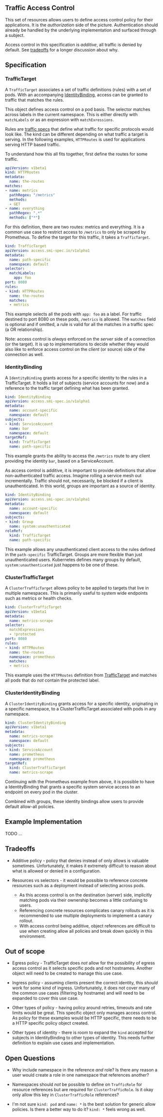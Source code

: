 ## Traffic Access Control

This set of resources allows users to define access control policy for their
applications. It is the *authorization* side of the picture. Authentication
should already be handled by the underlying implementation and surfaced through
a subject.

Access control in this specification is *additive*, all traffic is denied by
default. See [tradeoffs](#tradeoffs) for a longer discussion about why.

## Specification

### TrafficTarget

A `TrafficTarget` associates a set of traffic definitions (rules) with a set of
pods. With an accompanying [IdentityBinding](#IdentityBinding), access can be
granted to traffic that matches the rules.

This object defines access control on a pod basis. The selector matches across
labels in the current namespace. This is either directly with `matchLabels` or
as an expression with `matchExressions`.

Rules are [traffic specs](traffic-specs.md) that define what traffic for
specific protocols would look like. The kind can be different depending on what
traffic a target is serving. In the following examples, `HTTPRoutes` is used for
applications serving HTTP based traffic.

To understand how this all fits together, first define the routes for some
traffic.

```yaml
apiVersion: v1beta1
kind: HTTPRoutes
metadata:
  name: the-routes
matches:
- name: metrics
  pathRegex: "/metrics"
  methods:
  - GET
- name: everything
  pathRegex: ".*"
  methods: ["*"]
```

For this definition, there are two routes: metrics and everything. It is a
common use case to restrict access to `/metrics` to only be scraped by
Prometheus. To define the target for this traffic, it takes a `TrafficTarget`.

```yaml
kind: TrafficTarget
apiVersion: access.smi-spec.io/v1alpha1
metadata:
  name: path-specific
  namespace: default
selector:
  matchLabels:
    app: foo
port: 8080
rules:
- kind: HTTPRoutes
  name: the-routes
  matches:
  - metrics
```

This example selects all the pods with `app: foo` as a label. For traffic
destined to port 8080 on these pods, `/metrics` is allowed. The `matches` field
is optional and if omitted, a rule is valid for all the matches in a traffic
spec (a OR relationship).

Note: access control is *always* enforced on the *server* side of a connection
(or the target). It is up to implementations to decide whether they would also
like to enforce access control on the *client* (or source) side of the
connection as well.

### IdentityBinding

A `IdentityBinding` grants access for a specific identity to the rules in a
TrafficTarget. It holds a list of subjects (service accounts for now) and a
reference to the traffic target defining what has been granted.

```yaml
kind: IdentityBinding
apiVersion: access.smi-spec.io/v1alpha1
metadata:
  name: account-specific
  namespace: default
subjects:
- kind: ServiceAccount
  name: bar
  namespace: default
targetRef:
  kind: TrafficTarget
  name: path-specific
```

This example grants the ability to access the `/metrics` route to any client
providing the identity `bar`, based on a ServiceAccount.

As access control is additive, it is important to provide definitions that allow
non-authenticated traffic access. Imagine rolling a service mesh out
incrementally. Traffic should not, necessarily, be blocked if a client is
unauthenticated. In this world, groups are important as a source of
identity.

```yaml
kind: IdentityBinding
apiVersion: access.smi-spec.io/v1alpha1
metadata:
  name: account-specific
  namespace: default
subjects:
- kind: Group
  name: system:unauthenticated
roleRef:
  kind: TrafficTarget
  name: path-specific
```

This example allows any unauthenticated client access to the rules defined in
the `path-specific` TrafficTarget. Groups are more flexible than just
unauthenticated users. Kubernetes defines many groups by default,
`system:unauthenticated` just happens to be one of these.

### ClusterTrafficTarget

A `ClusterTrafficTarget` allows policy to be applied to targets that live in
multiple namespaces. This is primarily useful to system wide endpoints such as
metrics or health checks.

```yaml
kind: ClusterTrafficTarget
apiVersion: v1beta1
metadata:
  name: metrics-scrape
selector:
  matchExpressions
  - !protected
port: 8080
rules:
- kind: HTTPRoutes
  name: the-routes
  namespace: prometheus
  matches:
  - metrics
```

This example uses the `HTTPRoutes` definition from
[TrafficTarget](#TrafficTarget) and matches all pods that do *not* contain the
protected label.

### ClusterIdentityBinding

A `ClusterIdentityBinding` grants access for a specific identity, originating in
a specific namespace, to a ClusterTrafficTarget associated with pods in any
namespace.

```yaml
kind: ClusterIdentityBinding
apiVersion: v1beta1
metadata:
  name: metrics-scrape
  namespace: default
subjects:
- kind: ServiceAccount
  name: prometheus
  namespace: prometheus
targetRef:
  kind: ClusterTrafficTarget
  name: metrics-scrape
```

Continuing with the Prometheus example from above, it is possible to have a
IdentityBinding that grants a specific system service access to an endpoint on
every pod in the cluster.

Combined with groups, these identity bindings allow users to provide default
allow-all policies.

## Example Implementation

TODO ...

## Tradeoffs

* Additive policy - policy that denies instead of only allows is valuable
  sometimes. Unfortunately, it makes it extremely difficult to reason about what
  is allowed or denied in a configuration.

* Resources vs selectors - it would be possible to reference concrete resources
  such as a deployment instead of selecting across pods.
  * As this access control is on the destination (server) side, implicitly
    matching pods via their ownership becomes a little confusing to users.
  * Referencing concrete resources complicates canary rollouts as it is
    recommended to use multiple deployments to implement a canary rollout.
  * With access control being additive, object references are difficult to use
    when creating allow all policies and break down quickly in this
    environment.

## Out of scope

* Egress policy - TrafficTarget does *not* allow for the possibility of egress
  access control as it selects specific pods and not hostnames. Another object
  will need to be created to manage this use case.

* Ingress policy - assuming clients present the correct identity, this *should*
  work for some kind of ingress. Unfortunately, it does not cover many of the
  common use cases (filtering by hostname) and will need to be expanded to cover
  this use case.

* Other types of policy - having policy around retries, timeouts and rate limits
  would be great. This specific object only manages access control. As policy
  for these examples would be HTTP specific, there needs to be a HTTP specific
  policy object created.

* Other types of identity - there is room to expand the `kind` accepted for
  subjects in IdentityBinding to other types of identity. This needs further
  definition to explain use cases and implementation.

## Open Questions

* Why include namespace in the reference *and* role? Is there any reason a user
  would create a role in one namespace that references another?

* Namespaces should *not* be possible to define on `TrafficRole` for resource
  references but are required for `ClusterTrafficRole`. Is it okay only allow
  this key in `ClusterTrafficRole` references?

* I'm not sure `kind: pod` and `name: *` is the best solution for generic allow
  policies. Is there a better way to do it? `kind: *` feels wrong as well.
